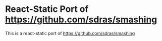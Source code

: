 # React-Static Port of https://github.com/sdras/smashing

This is a react-static port of https://github.com/sdras/smashing
